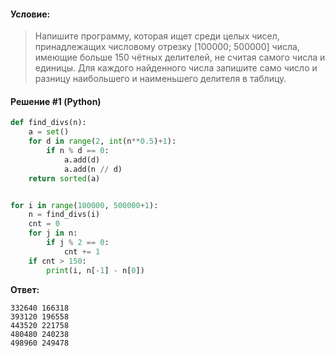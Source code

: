 #### Условие:
> Напишите программу, которая ищет среди целых чисел, принадлежащих числовому отрезку [100000; 500000] числа, имеющие больше 150 чётных делителей, не считая самого числа и единицы. Для каждого найденного числа запишите само число и разницу наибольшего и наименьшего делителя в таблицу.

#### Решение #1 (Python)
```python
def find_divs(n):
    a = set()
    for d in range(2, int(n**0.5)+1):
        if n % d == 0:
            a.add(d)
            a.add(n // d)
    return sorted(a)


for i in range(100000, 500000+1):
    n = find_divs(i)
    cnt = 0
    for j in n:
        if j % 2 == 0:
            cnt += 1
    if cnt > 150:
        print(i, n[-1] - n[0])
```

**Ответ:**
```
332640 166318
393120 196558
443520 221758
480480 240238
498960 249478
```
